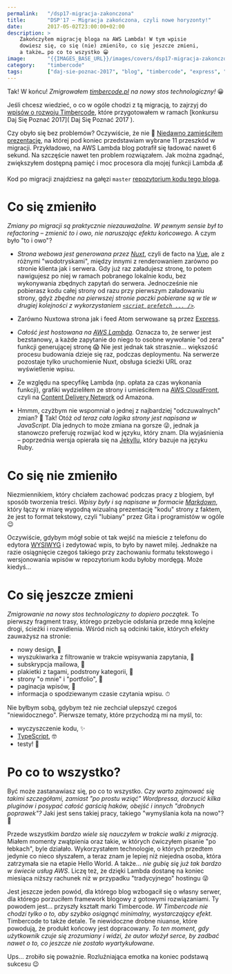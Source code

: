 ```yaml
---
permalink:   "/dsp17-migracja-zakonczona"
title:       "DSP'17 — Migracja zakończona, czyli nowe horyzonty!"
date:        2017-05-02T23:00:00+02:00
description: >
    Zakończyłem migrację bloga na AWS Lambda! W tym wpisie
    dowiesz się, co się (nie) zmieniło, co się jeszcze zmieni,
    a także… po co to wszystko 😀
image:       "{{IMAGES_BASE_URL}}/images/covers/dsp17-migracja-zakonczona.png"
category:    "timbercode"
tags:        ["daj-sie-poznac-2017", "blog", "timbercode", "express", "nuxt", "aws", "lambda"]
---
```


Tak! W końcu! *Zmigrowałem [timbercode.pl]( https://timbercode.pl )
na nowy stos technologiczny!* 😀

Jeśli chcesz wiedzieć, o co w ogóle chodzi z tą migracją, to zajrzyj
do [wpisów o rozwoju Timbercode]( /blog/category/timbercode ),
które przygotowałem w ramach [konkursu Daj Się Poznać 2017]( Daj Się Poznać 2017 ).

Czy obyło się bez problemów? Oczywiście, że nie 🙂
[Niedawno zamieściłem prezentację]( /blog/2017/04/24/dsp17-prezentacja-o-migracji-bloga/ ),
na której pod koniec przedstawiam wybrane 11 przeszkód w migracji.
Przykładowo, na AWS Lambda blog potrafił się ładować nawet 6 sekund.
Na szczęście nawet ten problem rozwiązałem. Jak można zgadnąć, 
zwiększyłem dostępną pamięć i moc procesora dla mojej funkcji Lambda 💰

Kod po migracji znajdziesz na gałęzi `master`
[repozytorium kodu tego bloga]( https://gitlab.com/timbercode/timbercode.gitlab.io ).

# Co się zmieniło

*Zmiany po migracji są praktycznie niezauważalne. W pewnym sensie był to refactoring –
zmienić to i owo, nie naruszając efektu końcowego.* A czym było "to i owo"?

* *Strona webowa jest generowana przez [Nuxt]( https://nuxtjs.org/ )*,
  czyli de facto na [Vue]( https://vuejs.org/ ), ale z różnymi "wodotryskami",
  między innymi z renderowaniem zarówno po stronie klienta jak i serwera.
  Gdy już raz załadujesz stronę, to potem nawigujesz po niej w ramach
  pobranego lokalnie kodu, bez wykonywania zbędnych zapytań do serwera.
  Jednocześnie nie pobierasz kodu całej strony od razu przy pierwszym załadowaniu
  strony, gdyż *zbędne na pierwszej stronie paczki pobierane są w tle
  w drugiej kolejności z wykorzystaniem
  [`<script prefetch ... />`]( https://developer.mozilla.org/en-US/docs/Web/HTTP/Link_prefetching_FAQ ).*
  
* Zarówno Nuxtowa strona jak i feed Atom serwowane są przez
  [Express]( https://expressjs.com/ ).
  
* *Całość jest hostowana na [AWS Lambda]( https://aws.amazon.com/lambda ).*
  Oznacza to, że serwer jest bezstanowy, a każde zapytanie do niego to
  osobne wywołanie "od zera" funkcji generującej stronę 😱
  Nie jest jednak tak strasznie… większość procesu budowania dzieje się raz,
  podczas deploymentu. Na serwerze pozostaje tylko uruchomienie Nuxt, obsługa
  ścieżki URL oraz wyświetlenie wpisu.
  
* Ze względu na specyfikę Lambda (np. opłata za czas wykonania funkcji),
  grafiki wydzieliłem ze strony i umieściłem na
  [AWS CloudFront]( https://aws.amazon.com/cloudfront ), czyli na
  [Content Delivery Network]( https://en.wikipedia.org/wiki/Content_delivery_network )
  od Amazona.
  
* Hmmm, czyżbym nie wspomniał o jednej z najbardziej "odczuwalnych" zmian? 🤔
  Tak! Otóż *od teraz cała logika strony jest napisana w JavaScript*.
  Dla jednych to może zmiana na gorsze 😜, jednak ja stanowczo preferuję
  rozwijać kod w języku, który znam. Dla wyjaśnienia – poprzednia wersja
  opierała się na [Jekyllu]( https://jekyllrb.com/ ), który bazuje
  na języku Ruby.
  
# Co się nie zmieniło

Niezmiennikiem, który chciałem zachować podczas pracy z blogiem, był sposób
tworzenia treści. *Wpisy były i są napisane w formacie
[Markdown]( https://en.wikipedia.org/wiki/Markdown )*, który łączy 
w miarę wygodną wizualną prezentację "kodu" strony z faktem, że jest
to format tekstowy, czyli "lubiany" przez Gita i programistów w ogóle 😉

Oczywiście, gdybym mógł sobie ot tak wejść na mieście z telefonu
do edytora [WYSIWYG]( https://en.wikipedia.org/wiki/WYSIWYG )
i zedytować wpis, to było by nawet milej. Jednakże na razie
osiągnięcie czegoś takiego przy zachowaniu formatu tekstowego
i wersjonowania wpisów w repozytorium kodu byłoby mordęgą.
Może kiedyś…
  
# Co się jeszcze zmieni

*Zmigrowanie na nowy stos technologiczny to dopiero początek.*
To pierwszy fragment trasy, którego przebycie odsłania przede mną
kolejne drogi, ścieżki i rozwidlenia. Wśród nich są odcinki takie,
których efekty zauważysz na stronie:
* nowy design, 🎨
* wyszukiwarka z filtrowanie w trakcie wpisywania zapytania, 🔎
* subskrypcja mailowa, 📩
* plakietki z tagami, podstrony kategorii, 🔀
* strony "o mnie" i "portfolio", 👱
* paginacja wpisów, 📖
* informacja o spodziewanym czasie czytania wpisu. ⏱

Nie byłbym sobą, gdybym też nie zechciał ulepszyć czegoś "niewidocznego".
Pierwsze tematy, które przychodzą mi na myśl, to:
* wyczyszczenie kodu, ✨
* [TypeScript]( https://www.typescriptlang.org/ ), 🤓
* testy! 🚀

# Po co to wszystko?

Być może zastanawiasz się, po co to wszystko. *Czy warto zajmować się takimi
szczegółami, zamiast "po prostu wziąć" Wordpressa, dorzucić kilka pluginów
i posypać całość garścią haków, obejść i innych "drobnych poprawek"?*
Jaki jest sens takiej pracy, takiego "wymyślania koła na nowo"? 🤔

Przede wszystkim *bardzo wiele się nauczyłem w trakcie walki z migracją*.
Miałem momenty zwątpienia oraz takie, w których ćwiczyłem
pisanie "po łebkach", byle działało. Wykorzystałem technologie, o których przedtem
jedynie co nieco słyszałem, a teraz znam je lepiej niż niejedna osoba, która
zatrzymała sie na etapie Hello World. A także… *nie gubię się już tak bardzo
w świecie usług AWS*. Liczę też, że dzięki Lambda dostanę na koniec miesiąca 
niższy rachunek niż w przypadku "tradycyjnego" hostingu 😜

Jest jeszcze jeden powód, dla którego blog wzbogacił się o własny serwer, dla
którego porzuciłem framework blogowy z gotowymi rozwiązaniami. Ty powodem jest…
przyszły kształt marki Timbercode. *W Timbercode nie chodzi
tylko o to, aby szybko osiągnąć minimalny, wystarczający efekt.*
Timbercode to także detale. Te niewidoczne drobne niuanse, które powodują,
że produkt końcowy jest dopracowany. *To ten moment, gdy użytkownik
czuje się zrozumiany i widzi, że autor włożył serce, by zadbać nawet o to,
co jeszcze nie zostało wyartykułowane.*

Ups… zrobiło się poważnie. Rozluźniająca emotka na koniec podstawą sukcesu 😉
